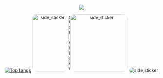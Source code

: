 <!--![header](https://capsule-render.vercel.app/api?type=waving&color=timeAuto&height=250&section=header&text=Phat%20C.%20Vo&fontSize=90&animation=fadeIn&fontAlignY=38&desc=Robotic|Mobility&descAlignY=55&descAlign=72.8)-->
<!--- snake -->
<p align="center">
  <a href="https://github.com/DenverCoder1/readme-typing-svg"><img src="https://readme-typing-svg.herokuapp.com?font=Fira+Code&color=cyan&size=20&center=true&vCenter=true&width=600&height=100&lines=Hi+there!+I'm+Phat+C.+Vo,++;Motion+Planning+and+Control+Engineer/Researcher,++;Active+Learner;Love+to+learn+new+stuffs...&hearts&hearts"></a>
</p>
<!-- <div align="center">
  <img  src="https://github.com/1999AZZAR/1999AZZAR/blob/main/resources/img/grid-snake.svg"
       alt="snake" /></a>
</div> -->

<div align=center>
<!-- <p align="center"> 
  <a href="https://www.python.org" target="_blank" rel="noreferrer"> <img src="https://raw.githubusercontent.com/devicons/devicon/master/icons/python/python-original.svg" alt="python" width="40" height="40"/> </a> 
  <a href="https://www.w3schools.com/cpp/" target="_blank" rel="noreferrer"> <img src="https://raw.githubusercontent.com/devicons/devicon/master/icons/cplusplus/cplusplus-original.svg" alt="cplusplus" width="40" height="40"/> </a> 
  <a href="https://www.mathworks.com/" target="_blank" rel="noreferrer"> <img src="https://upload.wikimedia.org/wikipedia/commons/2/21/Matlab_Logo.png" alt="matlab" width="40" height="40"/> </a> 
  <a href="https://www.cprogramming.com/" target="_blank" rel="noreferrer"> <img src="https://raw.githubusercontent.com/devicons/devicon/master/icons/c/c-original.svg" alt="c" width="40" height="40"/> </a> 
  <a href="https://www.linux.org/" target="_blank" rel="noreferrer"> <img src="https://raw.githubusercontent.com/devicons/devicon/master/icons/linux/linux-original.svg" alt="linux" width="40" height="40"/> </a> 
  <a href="https://git-scm.com/" target="_blank" rel="noreferrer"> <img src="https://www.vectorlogo.zone/logos/git-scm/git-scm-icon.svg" alt="git" width="40" height="40"/> </a> 
  <a href="https://www.arduino.cc/" target="_blank" rel="noreferrer"> <img src="https://cdn.worldvectorlogo.com/logos/arduino-1.svg" alt="arduino" width="40" height="40"/> </a> 
  </p> -->


[![Top Langs](https://github-readme-stats-git-masterrstaa-rickstaa.vercel.app/api/top-langs/?username=phatcvo&layout=compact&langs_count=8&theme=dracula)](https://github.com/phatcvo) <img width=120px height=190px alt="side_sticker" src="https://raw.githubusercontent.com/phatcvo/phatcvo/master/code2.gif" style="border-radius: 15px;"/><img width=5px height=190px alt="side_sticker" src=""/><img width=190px height=190px alt="side_sticker" src="https://raw.githubusercontent.com/phatcvo/phatcvo/master/code3.gif" style="border-radius: 15px;"/>
<img alt="side_sticker" src="https://wakatime.com/share/@phatcvo/38c8cc54-6c29-4c4f-9194-857c2cbc2836.svg" style="border-radius: 15px;"/>
</div>
<!--https://media.giphy.com/media/TEnXkcsHrP4YedChhA/giphy.gif-->

<!-- <img src="https://user-images.githubusercontent.com/73097560/115834477-dbab4500-a447-11eb-908a-139a6edaec5c.gif"> -->
